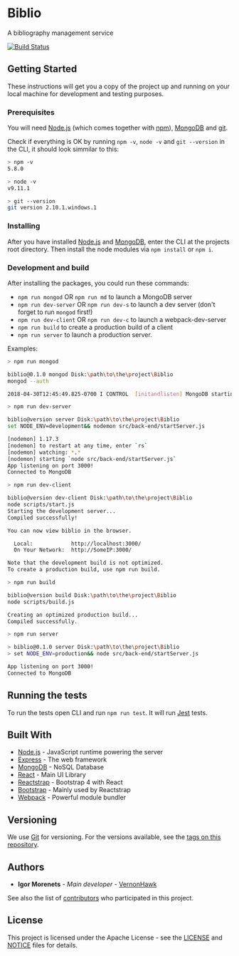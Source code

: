 # Biblio

A bibliography management service

[![Build Status](https://travis-ci.org/VernonHawk/Biblio.svg?branch=master)](https://travis-ci.org/VernonHawk/Biblio)

## Getting Started

These instructions will get you a copy of the project up and running on your local machine for development and testing purposes.

### Prerequisites

You will need [Node.js](https://nodejs.org) (which comes together with [npm](https://www.npmjs.com/)), [MongoDB](https://www.mongodb.com/) and [git](https://git-scm.com/downloads).

Check if everything is OK by running `npm -v`, `node -v` and `git --version` in the CLI, it should look simmilar to this:

```bash
> npm -v
5.8.0
```

```bash
> node -v
v9.11.1
```

```bash
> git --version
git version 2.10.1.windows.1
```

### Installing

After you have installed [Node.js](https://nodejs.org) and [MongoDB](https://www.mongodb.com/), enter the CLI at the projects root directory. Then install the node modules via `npm install` or `npm i`.

### Development and build

After installing the packages, you could run these commands:

- `npm run mongod` OR `npm run md` to launch a MongoDB server
- `npm run dev-server` OR `npm run dev-s` to launch a dev server (don't forget to run `mongod` first!)
- `npm run dev-client` OR `npm run dev-c` to launch a webpack-dev-server
- `npm run build` to create a production build of a client
- `npm run server` to launch a production server.

Examples:

```bash
> npm run mongod

biblio@0.1.0 mongod Disk:\path\to\the\project\Biblio
mongod --auth

2018-04-30T12:45:49.825-0700 I CONTROL  [initandlisten] MongoDB starting : pid=12992 port=27017 dbpath=C:\data\db\ 64-bit host=YOUR_HOST
```

```bash
> npm run dev-server

biblio@version server Disk:\path\to\the\project\Biblio
set NODE_ENV=development&& nodemon src/back-end/startServer.js

[nodemon] 1.17.3
[nodemon] to restart at any time, enter `rs`
[nodemon] watching: *.*
[nodemon] starting `node src/back-end/startServer.js`
App listening on port 3000!
Connected to MongoDB
```

```bash
> npm run dev-client

biblio@version dev-client Disk:\path\to\the\project\Biblio
node scripts/start.js
Starting the development server...
Compiled successfully!

You can now view biblio in the browser.

  Local:            http://localhost:3000/
  On Your Network:  http://SomeIP:3000/

Note that the development build is not optimized.
To create a production build, use npm run build.
```

```bash
> npm run build

biblio@version build Disk:\path\to\the\project\Biblio
node scripts/build.js

Creating an optimized production build...
Compiled successfully.
```

```bash
> npm run server

> biblio@0.1.0 server Disk:\path\to\the\project\Biblio
> set NODE_ENV=production&& node src/back-end/startServer.js

App listening on port 3000!
Connected to MongoDB
```

## Running the tests

To run the tests open CLI and run `npm run test`. It will run [Jest](https://facebook.github.io/jest/) tests.

## Built With

- [Node.js](https://nodejs.org) - JavaScript runtime powering the server
- [Express](http://expressjs.com/) - The web framework
- [MongoDB](https://www.mongodb.com/) - NoSQL Database
- [React](https://reactjs.org/) - Main UI Library
- [Reactstrap](https://reactstrap.github.io/) - Bootstrap 4 with React
- [Bootstrap](https://getbootstrap.com/) - Mainly used by Reactstrap
- [Webpack](https://webpack.js.org/) - Powerful module bundler

## Versioning

We use [Git](https://git-scm.com) for versioning. For the versions available, see the [tags on this repository](https://github.com/VernonHawk/Biblio/tags).

## Authors

- **Igor Morenets** - *Main developer* - [VernonHawk](https://github.com/VernonHawk)

See also the list of [contributors](https://github.com/VernonHawk/Biblio/contributors) who participated in this project.

## License

This project is licensed under the Apache License - see the [LICENSE](LICENSE) and [NOTICE](NOTICE) files for details.
